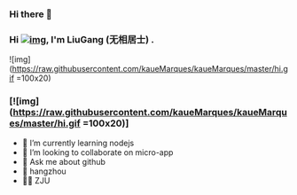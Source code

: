 ### Hi there 👋 
### Hi [![img](https://raw.githubusercontent.com/kaueMarques/kaueMarques/master/hi.gif)](https://raw.githubusercontent.com/kaueMarques/kaueMarques/master/hi.gif), I'm LiuGang (无相居士) .

![img](https://raw.githubusercontent.com/kaueMarques/kaueMarques/master/hi.gif =100x20)
### [![img](https://raw.githubusercontent.com/kaueMarques/kaueMarques/master/hi.gif =100x20)]

- 🌱 I’m currently learning nodejs
- 👯 I’m looking to collaborate on micro-app
- 💬 Ask me about github
- 📍 hangzhou
- 👨‍🎓 ZJU

